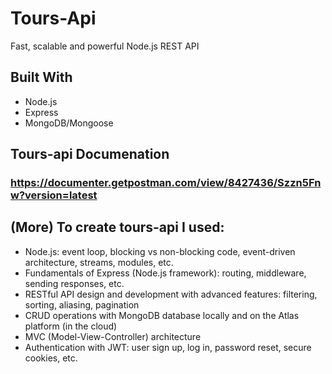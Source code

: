 # Tours-Api
Fast, scalable and powerful Node.js REST API

## Built With 
<ul>
    <li>Node.js</li>
    <li>Express</li>
    <li>MongoDB/Mongoose</li>
</ul>

## Tours-api Documenation
### https://documenter.getpostman.com/view/8427436/Szzn5Fnw?version=latest

## (More) To create tours-api I used: 
<ul>
    <li>Node.js: event loop, blocking vs non-blocking code, event-driven architecture, streams, modules, etc.</li>
    <li>Fundamentals of Express (Node.js framework): routing, middleware, sending responses, etc.</li>
    <li>RESTful API design and development with advanced features: filtering, sorting, aliasing, pagination</li>
    <li>CRUD operations with MongoDB database locally and on the Atlas platform (in the cloud)</li>
    <li>MVC (Model-View-Controller) architecture</li>
    <li>Authentication with JWT: user sign up, log in, password reset, secure cookies, etc.</li>
</ul>
